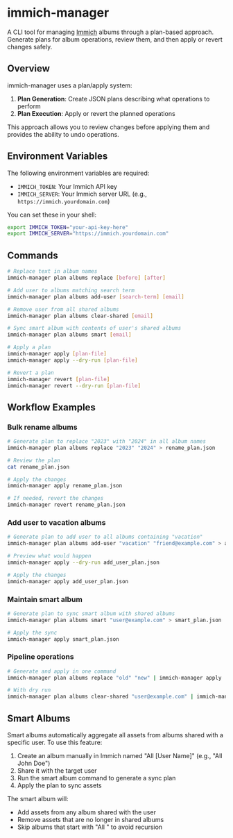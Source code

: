 # immich-manager

A CLI tool for managing [Immich](https://immich.app/) albums through a
plan-based approach. Generate plans for album operations, review them, and then
apply or revert changes safely.

## Overview

immich-manager uses a plan/apply system:

1. **Plan Generation**: Create JSON plans describing what operations to perform
2. **Plan Execution**: Apply or revert the planned operations

This approach allows you to review changes before applying them and provides the
ability to undo operations.

## Environment Variables

The following environment variables are required:

- `IMMICH_TOKEN`: Your Immich API key
- `IMMICH_SERVER`: Your Immich server URL (e.g., `https://immich.yourdomain.com`)

You can set these in your shell:

```bash
export IMMICH_TOKEN="your-api-key-here"
export IMMICH_SERVER="https://immich.yourdomain.com"
```

## Commands

```bash
# Replace text in album names
immich-manager plan albums replace [before] [after]

# Add user to albums matching search term
immich-manager plan albums add-user [search-term] [email]

# Remove user from all shared albums
immich-manager plan albums clear-shared [email]

# Sync smart album with contents of user's shared albums
immich-manager plan albums smart [email]

# Apply a plan
immich-manager apply [plan-file]
immich-manager apply --dry-run [plan-file]

# Revert a plan
immich-manager revert [plan-file]
immich-manager revert --dry-run [plan-file]
```

## Workflow Examples

### Bulk rename albums

```bash
# Generate plan to replace "2023" with "2024" in all album names
immich-manager plan albums replace "2023" "2024" > rename_plan.json

# Review the plan
cat rename_plan.json

# Apply the changes
immich-manager apply rename_plan.json

# If needed, revert the changes
immich-manager revert rename_plan.json
```

### Add user to vacation albums

```bash
# Generate plan to add user to all albums containing "vacation"
immich-manager plan albums add-user "vacation" "friend@example.com" > add_user_plan.json

# Preview what would happen
immich-manager apply --dry-run add_user_plan.json

# Apply the changes
immich-manager apply add_user_plan.json
```

### Maintain smart album

```bash
# Generate plan to sync smart album with shared albums
immich-manager plan albums smart "user@example.com" > smart_plan.json

# Apply the sync
immich-manager apply smart_plan.json
```

### Pipeline operations

```bash
# Generate and apply in one command
immich-manager plan albums replace "old" "new" | immich-manager apply

# With dry run
immich-manager plan albums clear-shared "user@example.com" | immich-manager apply --dry-run
```

## Smart Albums

Smart albums automatically aggregate all assets from albums shared with a specific user. To use this feature:

1. Create an album manually in Immich named "All [User Name]" (e.g., "All John Doe")
2. Share it with the target user
3. Run the smart album command to generate a sync plan
4. Apply the plan to sync assets

The smart album will:

- Add assets from any album shared with the user
- Remove assets that are no longer in shared albums
- Skip albums that start with "All " to avoid recursion
